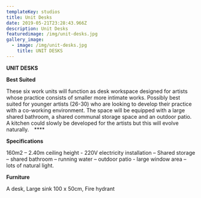 ```yaml
---
templateKey: studios
title: Unit Desks
date: 2019-05-21T23:28:43.966Z
description: Unit Desks
featuredimage: /img/unit-desks.jpg
gallery_image:
  - image: /img/unit-desks.jpg
    title: UNIT DESKS
---
```

**UNIT DESKS**

**Best Suited**

These six work units will function as desk workspace designed for artists whose practice consists of smaller more intimate works.   Possibly best suited for younger artists (26-30) who are looking to develop their practice with a co-working environment.  The space will be equipped with a large shared bathroom, a shared communal storage space and an outdoor patio.  A kitchen could slowly be developed for the artists but this will evolve naturally. \*\*\*\*

**Specifications**

160m2 – 2.40m ceiling height - 220V electricity installation – Shared storage – shared bathroom – running water – outdoor patio - large window area – lots of natural light.

**Furniture**

A desk, Large sink 100 x 50cm, Fire hydrant
